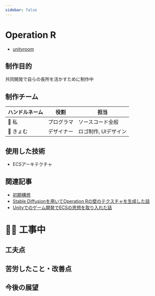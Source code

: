 ```yaml
---
sidebar: false
---
```


# Operation R
- [unityroom](https://unityroom.com/games/one_lib)

## 制作目的
共同開発で自らの長所を活かすために制作中

## 制作チーム
|ハンドルネーム|役割|担当|
|---|---|---|
|🐧 私|プログラマ|ソースコード全般|
|🦈 きょむ|デザイナー|ロゴ制作, UIデザイン|

## 使用した技術
- ECSアーキテクチャ

## 関連記事
- [初期構想](../articles/OperationR-proposal.html)
- [Stable Diffusionを用いてOperation Rの壁のテクスチャを生成した話](../articles/OperationR-StableDiffusion.html)
- [Unityでのゲーム開発でECSの思想を取り入れた話](../articles/OperationR-ECS.html)

# 👷‍♂️ 工事中


## 工夫点

## 苦労したこと・改善点


## 今後の展望
